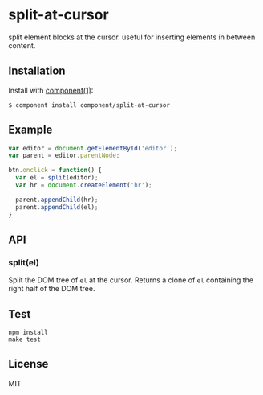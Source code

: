 
# split-at-cursor

  split element blocks at the cursor. useful for inserting elements in between content.

## Installation

  Install with [component(1)](http://component.io):

    $ component install component/split-at-cursor

## Example

```js
var editor = document.getElementById('editor');
var parent = editor.parentNode;

btn.onclick = function() {
  var el = split(editor);
  var hr = document.createElement('hr');

  parent.appendChild(hr);
  parent.appendChild(el);
}
```

## API

### split(el)

Split the DOM tree of `el` at the cursor. Returns a clone of `el` containing the right half of the DOM tree.

## Test

```
npm install
make test
```

## License

  MIT
